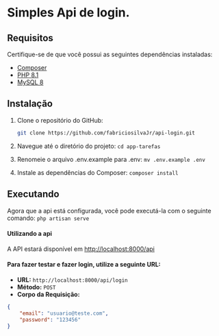 # Simples Api de login.
## Requisitos

Certifique-se de que você possui as seguintes dependências instaladas:

- [Composer](https://getcomposer.org/)
- [PHP 8.1](https://www.php.net/)
- [MySQL 8](https://www.mysql.com/)

## Instalação

1. Clone o repositório do GitHub:

   ```bash
   git clone https://github.com/fabriciosilvaJr/api-login.git
   
2. Navegue até o diretório do projeto:
    `cd app-tarefas`

3. Renomeie o arquivo .env.example para .env:
   `mv .env.example .env`

4. Instale as dependências do Composer:
   `composer install`
## Executando

Agora que a api está configurada, você pode executá-la com o seguinte comando:
`php artisan serve`

#### Utilizando a api

A API estará disponível em [http://localhost:8000/api](http://localhost:8000/api)

#### Para fazer testar e fazer login, utilize a seguinte URL:

- **URL:** `http://localhost:8000/api/login`
- **Método:** `POST`
- **Corpo da Requisição:**
  
```json
{
 	"email": "usuario@teste.com",
	"password": "123456"
}
```
